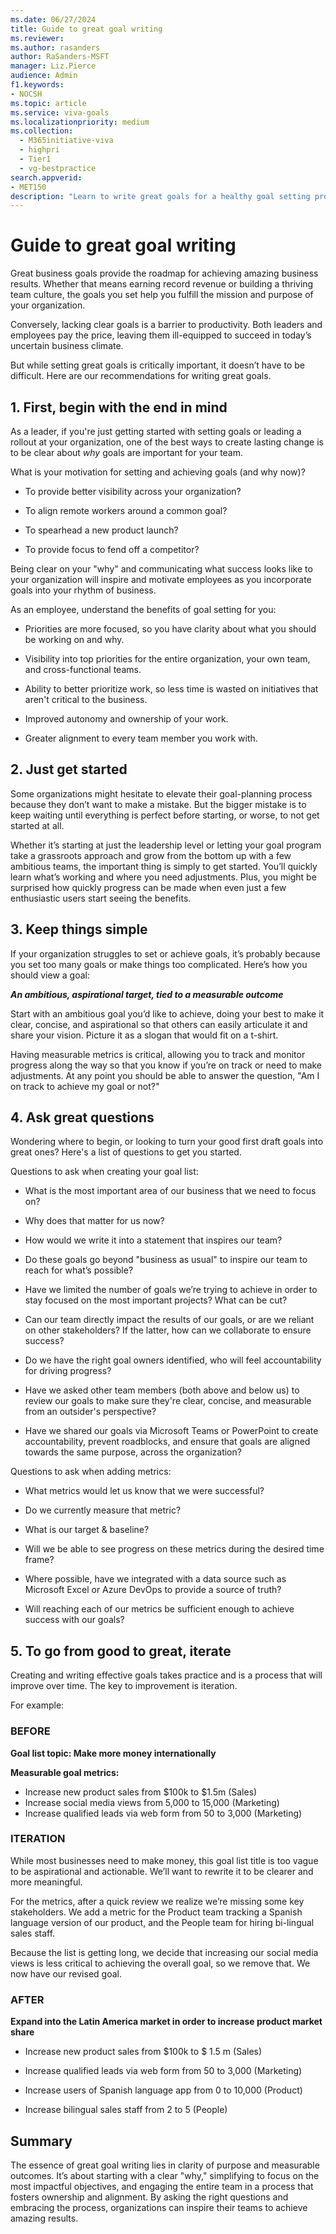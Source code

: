 ```yaml
---
ms.date: 06/27/2024
title: Guide to great goal writing
ms.reviewer: 
ms.author: rasanders
author: RaSanders-MSFT
manager: Liz.Pierce
audience: Admin
f1.keywords:
- NOCSH
ms.topic: article
ms.service: viva-goals
ms.localizationpriority: medium
ms.collection:
  - M365initiative-viva
  - highpri
  - Tier1
  - vg-bestpractice
search.appverid:
- MET150
description: "Learn to write great goals for a healthy goal setting program."
---
```


# Guide to great goal writing

Great business goals provide the roadmap for achieving amazing business results. Whether that means earning record revenue or building a thriving team culture, the goals you set help you fulfill the mission and purpose of your organization.

Conversely, lacking clear goals is a barrier to productivity. Both leaders and employees pay the price, leaving them ill-equipped to succeed in today’s uncertain business climate.

But while setting great goals is critically important, it doesn’t have to be difficult. Here are our recommendations for writing great goals.

## 1. First, begin with the end in mind

As a leader, if you're just getting started with setting goals or leading a rollout at your organization, one of the best ways to create lasting change is to be clear about *why* goals are important for your team.

What is your motivation for setting and achieving goals (and why now)?

- To provide better visibility across your organization?

- To align remote workers around a common goal?

- To spearhead a new product launch?

- To provide focus to fend off a competitor?

Being clear on your "why" and communicating what success looks like to your organization will inspire and motivate employees as you incorporate goals into your rhythm of business.

As an employee, understand the benefits of goal setting for you:

- Priorities are more focused, so you have clarity about what you should be working on and why.

- Visibility into top priorities for the entire organization, your own team, and cross-functional teams.

- Ability to better prioritize work, so less time is wasted on initiatives that aren't critical to the business.

- Improved autonomy and ownership of your work.

- Greater alignment to every team member you work with.

## 2. Just get started

Some organizations might hesitate to elevate their goal-planning process because they don’t want to make a mistake. But the bigger mistake is to keep waiting until everything is perfect before starting, or worse, to not get started at all.

Whether it’s starting at just the leadership level or letting your goal program take a grassroots approach and grow from the bottom up with a few ambitious teams, the important thing is simply to get started. You’ll quickly learn what’s working and where you need adjustments. Plus, you might be surprised how quickly progress can be made when even just a few enthusiastic users start seeing the benefits.

## 3. Keep things simple

If your organization struggles to set or achieve goals, it’s probably because you set too many goals or make things too complicated. Here’s how you should view a goal:

***An ambitious, aspirational target, tied to a measurable outcome***

Start with an ambitious goal you’d like to achieve, doing your best to make it clear, concise, and aspirational so that others can easily articulate it and share your vision. Picture it as a slogan that would fit on a t-shirt.  

Having measurable metrics is critical, allowing you to track and monitor progress along the way so that you know if you’re on track or need to make adjustments. At any point you should be able to answer the question, "Am I on track to achieve my goal or not?"  

## 4. Ask great questions

Wondering where to begin, or looking to turn your good first draft goals into great ones? Here's a list of questions to get you started.

Questions to ask when creating your goal list:

- What is the most important area of our business that we need to focus on?

- Why does that matter for us now?

- How would we write it into a statement that inspires our team?

- Do these goals go beyond "business as usual" to inspire our team to reach for what’s possible?

- Have we limited the number of goals we’re trying to achieve in order to stay focused on the most important projects? What can be cut?

- Can our team directly impact the results of our goals, or are we reliant on other stakeholders? If the latter, how can we collaborate to ensure success?

- Do we have the right goal owners identified, who will feel accountability for driving progress?

- Have we asked other team members (both above and below us) to review our goals to make sure they're clear, concise, and measurable from an outsider's perspective?

- Have we shared our goals via Microsoft Teams or PowerPoint to create accountability, prevent roadblocks, and ensure that goals are aligned towards the same purpose, across the organization?

Questions to ask when adding metrics:

- What metrics would let us know that we were successful?

- Do we currently measure that metric?

- What is our target & baseline?  

- Will we be able to see progress on these metrics during the desired time frame?

- Where possible, have we integrated with a data source such as Microsoft Excel or Azure DevOps to provide a source of truth?

- Will reaching each of our metrics be sufficient enough to achieve success with our goals?

## 5. To go from good to great, iterate

Creating and writing effective goals takes practice and is a process that will improve over time. The key to improvement is iteration.

For example:

### BEFORE

**Goal list topic: Make more money internationally**

**Measurable goal metrics:**

- Increase new product sales from $100k to $1.5m (Sales)
- Increase social media views from 5,000 to 15,000 (Marketing)
- Increase qualified leads via web form from 50 to 3,000 (Marketing)

### ITERATION

While most businesses need to make money, this goal list title is too vague to be aspirational and actionable. We’ll want to rewrite it to be clearer and more meaningful.  

For the metrics, after a quick review we realize we’re missing some key stakeholders. We add a metric for the Product team tracking a Spanish language version of our product, and the People team for hiring bi-lingual sales staff.  

Because the list is getting long, we decide that increasing our social media views is less critical to achieving the overall goal, so we remove that. We now have our revised goal.

### AFTER

**Expand into the Latin America market in order to increase product market share**

- Increase new product sales from $100k to $ 1.5 m (Sales)

- Increase qualified leads via web form from 50 to 3,000 (Marketing)

- Increase users of Spanish language app from 0 to 10,000 (Product)

- Increase bilingual sales staff from 2 to 5 (People)

## Summary

The essence of great goal writing lies in clarity of purpose and measurable outcomes. It’s about starting with a clear "why," simplifying to focus on the most impactful objectives, and engaging the entire team in a process that fosters ownership and alignment. By asking the right questions and embracing the process, organizations can inspire their teams to achieve amazing results.
